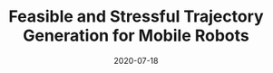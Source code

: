 ---
title: "Feasible and Stressful Trajectory Generation for Mobile Robots"
collection: publications
permalink: /publication/2020-07-18-ISSTA-Feasible
excerpt: 'While executing nominal tests on mobile robots is required for their validation, such tests may overlook faults that arise under trajectories that accentuate certain aspects of the robots behavior. Uncovering such stressful trajectories is challenging as the input space for these systems, as they move, is extremely large, and the relation between a planned trajectory and its potential to induce stress can be subtle. To address this challenge we propose a framework that 1) integrates kinematic and dynamic physical models of the robot into the automated trajectory generation in order to generate valid trajectories, and 2) incorporates a parameterizable scoring model to efficiently generate physically valid yet stressful trajectories for a broad range of mobile robots. We evaluate our approach on four variants of a state-of-the-art quadrotor in a racing simulator. We find that, for non-trivial length trajectories, the incorporation of the kinematic and dynamic model is crucial to generate any valid trajectory, and that the approach with the best hand-crafted scoring model and with a trained scoring model can cause on average a 55.9% and 41.3% more stress than a random selection among valid trajectories. A follow-up study shows that the approach was able to induce similar stress on a deployed commercial quadrotor, with trajectories that deviated up to 6m from the intended ones.
'
date: 2020-07-18
venue: 'ISSTA 20: 29th ACM SIGSOFT International Symposium on Software Testing and Analysis Proceedings (<a href="https://conf.researchr.org/details/issta-2020/issta-2020-papers/27/Feasible-and-Stressful-Trajectory-Generation-for-Mobile-Robots">ISSTA</a>)'
paperurl: 'http://hildebrandt-carl.github.io/files/2020-07-18-ISSTA-Feasible.pdf'
publishurl: 'https://dl.acm.org/doi/abs/10.1145/3395363.3397387'
authors: '<b>Carl Hildebrandt</b>, Sebastian Elbaum, Matthew B. Dwyer, Nicola Bezzo'
awards: 'Distinguished Artifact Award'
award_url: 'http://hildebrandt-carl.github.io/files/2020_ISSTA_Award.png'
---